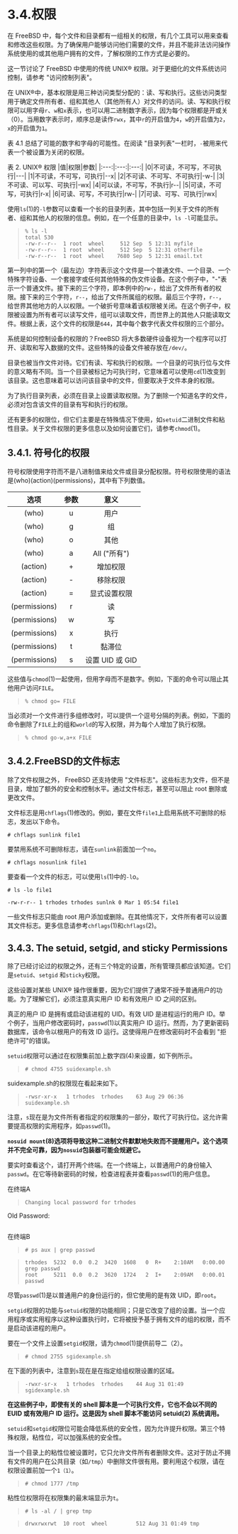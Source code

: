 # 3.4.权限

在 FreeBSD 中，每个文件和目录都有一组相关的权限，有几个工具可以用来查看和修改这些权限。为了确保用户能够访问他们需要的文件，并且不能非法访问操作系统使用的或其他用户拥有的文件，了解权限的工作方式是必要的。

这一节讨论了 FreeBSD 中使用的传统 UNIX® 权限。对于更细化的文件系统访问控制，请参考 "访问控制列表"。

在 UNIX®中，基本权限是用三种访问类型分配的：读、写和执行。这些访问类型用于确定文件所有者、组和其他人（其他所有人）对文件的访问。读、写和执行权限可以用字母`r`、`w`和`x`表示，也可以用二进制数字表示，因为每个权限都是开或关（0）。当用数字表示时，顺序总是读作`rwx`，其中`r`的开启值为`4`，`w`的开启值为`2`，`x`的开启值为`1`。

表 4.1 总结了可能的数字和字母的可能性。在阅读 "目录列表"一栏时，`-`被用来代表一个被设置为关闭的权限。

表 2. UNIX® 权限
|值|权限|参数|
|:---:|:---:|:---:|
|0|不可读，不可写，不可执行|---|
|1|不可读，不可写，可执行|--x|
|2|不可读、不可写、不可执行|-w-|
|3|不可读、可以写、可执行|-wx|
|4|可以读，不可写，不执行|r--|
|5|可读，不可写，可执行|r-x|
|6|可读、可写，不可执行|rw-|
|7|可读、可写、可执行|rwx|

使用`ls`(1)的`-l`参数可以查看一个长的目录列表，其中包括一列关于文件的所有者、组和其他人的权限的信息。例如，在一个任意的目录中，`ls -l`可能显示。
>```
>% ls -l
>total 530
>-rw-r--r--  1 root  wheel     512 Sep  5 12:31 myfile
>-rw-r--r--  1 root  wheel     512 Sep  5 12:31 otherfile
>-rw-r--r--  1 root  wheel    7680 Sep  5 12:31 email.txt
>```

第一列中的第一个（最左边）字符表示这个文件是一个普通文件、一个目录、一个特殊字符设备、一个套接字或任何其他特殊的伪文件设备。在这个例子中，"-"表示一个普通文件。接下来的三个字符，即本例中的`rw-`，给出了文件所有者的权限。接下来的三个字符，`r--`，给出了文件所属组的权限。最后三个字符，`r--`，给世界其他地方的人以权限。一个破折号意味着该权限被关闭。在这个例子中，权限被设置为所有者可以读写文件，组可以读取文件，而世界上的其他人只能读取文件。根据上表，这个文件的权限是`644`，其中每个数字代表文件权限的三个部分。

系统是如何控制设备的权限的？FreeBSD 将大多数硬件设备视为一个程序可以打开、读取和写入数据的文件。这些特殊的设备文件被存放在`/dev/`。

目录也被当作文件对待。它们有读、写和执行的权限。一个目录的可执行位与文件的意义略有不同。当一个目录被标记为可执行时，它意味着可以使用`cd`(1)改变到该目录。这也意味着可以访问该目录中的文件，但要取决于文件本身的权限。

为了执行目录列表，必须在目录上设置读取权限。为了删除一个知道名字的文件，必须对包含该文件的目录有写和执行的权限。

还有更多的权限位，但它们主要是在特殊情况下使用，如`setuid`二进制文件和粘性目录。关于文件权限的更多信息以及如何设置它们，请参考`chmod`(1)。

## 3.4.1. 符号化的权限

符号权限使用字符而不是八进制值来给文件或目录分配权限。符号权限使用的语法是(who)(action)(permissions)，其中有下列数值。

|选项|参数|意义|
|:---:|:---:|:---:|
|(who)|u|用户
|(who)|g|组|
|(who)|o|其他|
|(who)|a|All ("所有")|
|(action)|+|增加权限|
|(action)|-|移除权限|
|(action)|=|显式设置权限|
|(permissions)|r|读|
|(permissions)|w|写|
|(permissions)|x|执行|
|(permissions)|t|黏滞位|
|(permissions)|s|设置 UID 或 GID|

这些值与`chmod`(1)一起使用，但用字母而不是数字。例如，下面的命令可以阻止其他用户访问`FILE`。
>```
>% chmod go= FILE
>```

当必须对一个文件进行多组修改时，可以提供一个逗号分隔的列表。例如，下面的命令删除了`FILE`上的组和`world`的写入权限，并为每个人增加了执行权限。

>```
>% chmod go-w,a+x FILE
>```

## 3.4.2.FreeBSD的文件标志

除了文件权限之外， FreeBSD 还支持使用 "文件标志"。这些标志为文件，但不是目录，增加了额外的安全和控制水平。通过文件标志，甚至可以阻止 root 删除或更改文件。

文件标志是用`chflags`(1)修改的。例如，要在文件`file1`上启用系统不可删除的标志，发出以下命令。
```
# chflags sunlink file1
```

要禁用系统不可删除标志，请在`sunlink`前面加一个`no`。
```
# chflags nosunlink file1
```

要查看一个文件的标志，可以使用`ls`(1)中的`-l`o。
```
# ls -lo file1
```

```
-rw-r-r-- 1 trhodes trhodes sunlnk 0 Mar 1 05:54 file1
```

一些文件标志只能由 root 用户添加或删除。在其他情况下，文件所有者可以设置其文件标志。更多信息请参考`chflags`(1)和`chflags`(2)。

## 3.4.3. The setuid, setgid, and sticky Permissions

除了已经讨论过的权限之外，还有三个特定的设置，所有管理员都应该知道。它们是`setuid`、`setgid` 和`sticky`权限。

这些设置对某些 UNIX® 操作很重要，因为它们提供了通常不授予普通用户的功能。为了理解它们，必须注意真实用户 ID 和有效用户 ID 之间的区别。

真正的用户 ID 是拥有或启动该进程的 UID。有效 UID 是进程运行的用户 ID。举个例子，当用户修改密码时，`passwd`(1)以真实用户 ID 运行。然而，为了更新密码数据库，该命令以根用户的有效 ID 运行。这使得用户在修改密码时不会看到 "拒绝许可"的错误。

`setuid`权限可以通过在权限集前加上数字四(4)来设置，如下例所示。
>```
># chmod 4755 suidexample.sh
>```

suidexample.sh的权限现在看起来如下。
>```
>-rwsr-xr-x   1 trhodes  trhodes    63 Aug 29 06:36 suidexample.sh
>```

注意，`s`现在是为文件所有者指定的权限集的一部分，取代了可执行位。这允许需要提高权限的实用程序，如`passwd`(1)。

**`nosuid mount`(8)选项将导致这种二进制文件默默地失败而不提醒用户。这个选项并不完全可靠，因为`nosuid`包装器可能会规避它。**

要实时查看这个，请打开两个终端。在一个终端上，以普通用户的身份输入`passwd`。在它等待新密码的时候，检查进程表并查看`passwd`(1)的用户信息。

在终端A
>```
>Changing local password for trhodes
Old Password:
>```

在终端B
>```
># ps aux | grep passwd
>```

>```
>trhodes  5232  0.0  0.2  3420  1608   0  R+    2:10AM   0:00.00 grep passwd
>root     5211  0.0  0.2  3620  1724   2  I+    2:09AM   0:00.01 passwd
>```

尽管`passwd`(1)是以普通用户的身份运行的，但它使用的是有效 UID，即`root`。

`setgid`权限的功能与`setuid`权限的功能相同；只是它改变了组的设置。当一个应用程序或实用程序以这种设置执行时，它将被授予基于拥有文件的组的权限，而不是启动该进程的用户。

要在一个文件上设置`setgid`权限，请为`chmod`(1)提供前导二（2）。
>```
># chmod 2755 sgidexample.sh
>```

在下面的列表中，注意到`s`现在是在指定给组权限设置的区域。
>```
>-rwxr-sr-x   1 trhodes  trhodes    44 Aug 31 01:49 sgidexample.sh
>```

**在这些例子中，即使有关的 shell 脚本是一个可执行文件，它也不会以不同的 EUID 或有效用户 ID 运行。这是因为 shell 脚本不能访问 setuid(2) 系统调用。**

`setuid`和`setgid`权限位可能会降低系统的安全性，因为允许提升权限。第三个特殊权限，粘性位，可以加强系统的安全性。

当一个目录上的粘性位被设置时，它只允许文件所有者删除文件。这对于防止不拥有文件的用户在公共目录（如`/tmp`）中删除文件很有用。要利用这个权限，请在权限设置前加一个`1（1）`。
>```
># chmod 1777 /tmp
>```

粘性位权限将在权限集的最末端显示为`t`。
>```
># ls -al / | grep tmp
>```

>```
>drwxrwxrwt  10 root  wheel         512 Aug 31 01:49 tmp
>```






